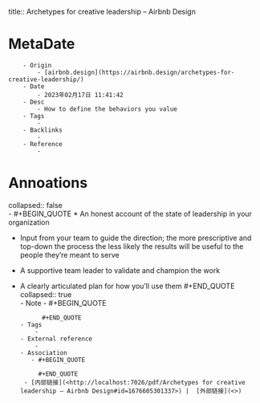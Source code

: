 title::  Archetypes for creative leadership – Airbnb Design

# MetaDate
        - Origin
            - [airbnb.design](https://airbnb.design/archetypes-for-creative-leadership/)
        - Date
            - 2023年02月17日 11:41:42
        - Desc
            - How to define the behaviors you value
        - Tags
            - 
        - Backlinks
            - 
        - Reference
            - 

# Annoations

collapsed:: false  
    - #+BEGIN_QUOTE
        *   An honest account of the state of leadership in your organization
*   Input from your team to guide the direction; the more prescriptive and top-down the process the less likely the results will be useful to the people they’re meant to serve
*   A supportive team leader to validate and champion the work
*   A clearly articulated plan for how you’ll use them 
        #+END_QUOTE
        collapsed:: true  
        - Note
            - #+BEGIN_QUOTE
               
              #+END_QUOTE
        - Tags
            - 
        - External reference
            - 
        - Association
           - #+BEGIN_QUOTE
            
             #+END_QUOTE
         - [内部链接](<http://localhost:7026/pdf/Archetypes for creative leadership – Airbnb Design#id=1676605301337>) |  [外部链接](<>)
